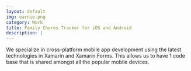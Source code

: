 ```yaml
---
layout: default
img: earnie.png
category: Work
title: Family Chores Tracker for iOS and Android
description: |
---
```

  
We specialize in cross-platform mobile app development using the latest technologies in Xamarin and Xamarin.Forms. This allows us to have 1 code base that is shared amongst all the popular mobile devices. 